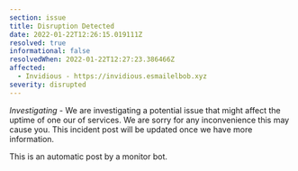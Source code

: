```yaml
---
section: issue
title: Disruption Detected
date: 2022-01-22T12:26:15.019111Z
resolved: true
informational: false
resolvedWhen: 2022-01-22T12:27:23.386466Z
affected:
  - Invidious - https://invidious.esmailelbob.xyz
severity: disrupted
---
```

*Investigating* - We are investigating a potential issue that might affect the uptime of one our of services. We are sorry for any inconvenience this may cause you. This incident post will be updated once we have more information.

This is an automatic post by a monitor bot.
        